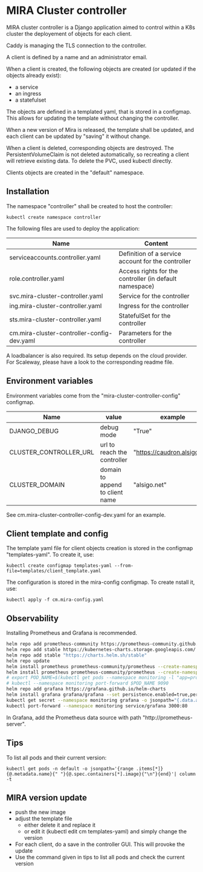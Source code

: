 # MIRA Cluster controller

MIRA cluster controller is a Django application aimed to control within a K8s cluster the deployement of objects for each client.

Caddy is managing the TLS connection to the controller.

A client is defined by a name and an administrator email.

When a client is created, the following objects are created (or updated if the objects already exist):
- a service
- an ingress
- a statefulset

The objects are defined in a templated yaml, that is stored in a configmap. This allows for updating the template without changing the controller.

When a new version of Mira is released, the template shall be updated, and each client can be updated by "saving" it without change.

When a client is deleted, corresponding objects are destroyed. The PersistentVolumeClaim is not deleted automatically, so recreating a client will retrieve existing data. To delete the PVC, used kubectl directly.

Clients objects are created in the "default" namespace.

## Installation

The namespace "controller" shall be created to host the controller:

```shell
kubectl create namespace controller
````

The following files are used to deploy the application:

Name                                       | Content
-------------------------------------------|------------------------------------
serviceaccounts.controller.yaml            | Definition of a service account for the controller 
role.controller.yaml                       | Access rights for the controller (in default namespace)
svc.mira-cluster-controller.yaml           | Service for the controller
ing.mira-cluster-controller.yaml           | Ingress for the controller
sts.mira-cluster-controller.yaml           | StatefulSet for the controller
cm.mira-cluster-controller-config-dev.yaml | Parameters for the controller

A loadbalancer is also required. Its setup depends on the cloud provider. For Scaleway, please have a look to the corresponding readme file.

## Environment variables

Environment variables come from the "mira-cluster-controller-config" configmap.

Name                  | value                           | example
----------------------|---------------------------------|--------------
DJANGO_DEBUG          | debug mode                      | "True"
CLUSTER_CONTROLLER_URL| url to reach the controller     | "https://caudron.alsigo.net"
CLUSTER_DOMAIN        | domain to append to client name | "alsigo.net"


See cm.mira-cluster-controller-config-dev.yaml for an example.

## Client template and config

The template yaml file for client objects creation is stored in the configmap "templates-yaml". To create it, use:

```shell
kubectl create configmap templates-yaml --from-file=templates/client_template.yaml
````

The configuration is stored in the mira-config configmap. To create nstall it, use:

```shell
kubectl apply -f cm.mira-config.yaml
````

## Observability

Installing Prometheus and Grafana is recommended.

```bash
helm repo add prometheus-community https://prometheus-community.github.io/helm-charts
helm repo add stable https://kubernetes-charts.storage.googleapis.com/
helm repo add stable "https://charts.helm.sh/stable" 
helm repo update
helm install prometheus prometheus-community/prometheus --create-namespace --namespace monitoring  --set server.persistentVolume.size=100Gi,server.retention=30d
helm install prometheus prometheus-community/prometheus --create-namespace --namespace monitoring  --set server.persistentVolume.size=100Gi,server.retention=30d
# export POD_NAME=$(kubectl get pods --namespace monitoring -l "app=prometheus,component=server" -o jsonpath="{.items[0].ta.name}")
# kubectl --namespace monitoring port-forward $POD_NAME 9090
helm repo add grafana https://grafana.github.io/helm-charts
helm install grafana grafana/grafana --set persistence.enabled=true,persistence.type=pvc,tence.size=10Gi --namespace=monitoring
kubectl get secret --namespace monitoring grafana -o jsonpath="{.data.admin-password}" | base64 --decode ; echo
kubectl port-forward --namespace monitoring service/grafana 3000:80
```

In Grafana, add the Prometheus data source with path "http://prometheus-server".

## Tips

To list all pods and their current version:

```shell
kubectl get pods -n default -o jsonpath='{range .items[*]}{@.metadata.name}{" "}{@.spec.containers[*].image}{"\n"}{end}'| column -t
```

## MIRA version update

- push the new image
- adjust the template file
  - either delete it and replace it
  - or edit it (kubectl edit cm templates-yaml) and simply change the version
- For each client, do a save in the controller GUI. This will provoke the update
- Use the command given in tips to list all pods and check the current version
